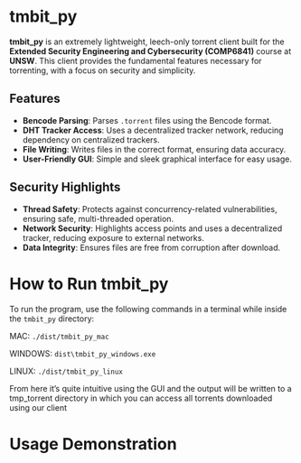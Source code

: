 # tmbit_py

**tmbit_py** is an extremely lightweight, leech-only torrent client built for the **Extended Security Engineering and Cybersecurity (COMP6841)** course at **UNSW**. This client provides the fundamental features necessary for torrenting, with a focus on security and simplicity.

## Features

- **Bencode Parsing**: Parses `.torrent` files using the Bencode format.
- **DHT Tracker Access**: Uses a decentralized tracker network, reducing dependency on centralized trackers.
- **File Writing**: Writes files in the correct format, ensuring data accuracy.
- **User-Friendly GUI**: Simple and sleek graphical interface for easy usage.

## Security Highlights

- **Thread Safety**: Protects against concurrency-related vulnerabilities, ensuring safe, multi-threaded operation.
- **Network Security**: Highlights access points and uses a decentralized tracker, reducing exposure to external networks.
- **Data Integrity**: Ensures files are free from corruption after download.

# How to Run tmbit_py

To run the program, use the following commands in a terminal while inside the `tmbit_py` directory:

MAC: `./dist/tmbit_py_mac` 

WINDOWS: `dist\tmbit_py_windows.exe`  

LINUX: `./dist/tmbit_py_linux`

From here it’s quite intuitive using the GUI and the output will be written to a tmp_torrent directory in which you can 
access all torrents downloaded using our client 

# Usage Demonstration
